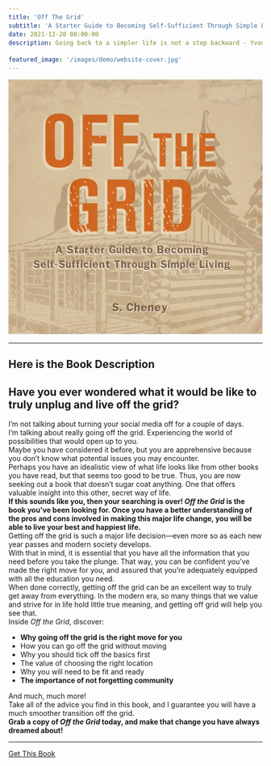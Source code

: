 ```yaml
---
title: 'Off The Grid'
subtitle: 'A Starter Guide to Becoming Self-Sufficient Through Simple Living'
date: 2021-12-20 00:00:00
description: Going back to a simpler life is not a step backward - Yvon Chouinard

featured_image: '/images/demo/website-cover.jpg'
---
```


![](/images/demo/website-cover.jpg)

---

## Here is the Book Description

<h2>Have you ever wondered what it would be like to truly unplug and live off the grid?</h2>
I’m not talking about turning your social media off for a couple of days.<br>
I’m talking about really going off the grid. Experiencing the world of possibilities that would open up to you.<br>
Maybe you have considered it before, but you are apprehensive because you don’t know what potential issues you may encounter.<br>
Perhaps you have an idealistic view of what life looks like from other books you have read, but that seems too good to be true. Thus, you are now seeking out a book that doesn’t sugar coat anything. One that offers valuable insight into this other, secret way of life.<br>
<strong>If this sounds like you, then your searching is over! <em>Off the Grid</em> is the book you’ve been looking for. Once you have a better understanding of the pros and cons involved in making this major life change, you will be able to live your best and happiest life.</strong><br>
Getting off the grid is such a major life decision—even more so as each new  year passes and modern society develops.<br>
With that in mind, it is essential that you have all the information that you need before you take the plunge. That way, you can be confident you’ve made the right move for you, and assured that you’re adequately equipped with all the education you need.<br>
When done correctly, getting off the grid can be an excellent way to truly get away from everything. In the modern era, so many things that we value and strive for in life hold little true meaning, and getting off grid will help you see that.<br>
Inside <em>Off the Grid</em>, discover:<br>
<ul>
<li><strong>Why going off the grid is the right move for you</strong></li>
<li>How you can go off the grid without moving</li>
<li>Why you should tick off the basics first</li>
<li>The value of choosing the right location</li>
<li>Why you will need to be fit and ready</li>
<li><strong>The importance of not forgetting community</strong></li>
</ul>
And much, much more! <br>
Take all of the advice you find in this book, and I guarantee you will have a much smoother transition off the grid.<br>
<strong>Grab a copy of <em>Off the Grid</em> today, and make that change you have always dreamed about!</strong>

---

<a href="https://www.amazon.com/dp/B09NZNRPBN" class="button button--large">Get This Book</a>
